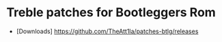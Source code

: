 # Treble patches for Bootleggers Rom

- [Downloads] https://github.com/TheAtt1la/patches-btlg/releases
